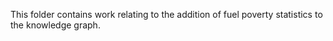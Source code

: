 This folder contains work relating to the addition of fuel poverty statistics to the knowledge graph.
